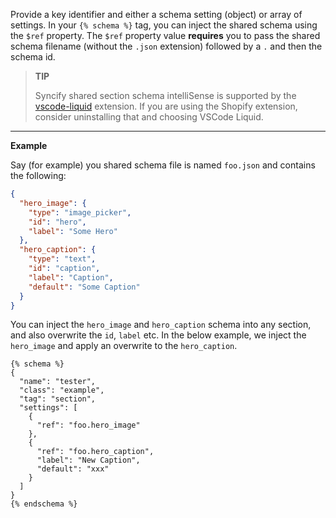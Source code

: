 Provide a key identifier and either a schema setting (object) or array of settings. In your `{% schema %}` tag, you can inject the shared schema using the `$ref` property. The `$ref` property value **requires** you to pass the shared schema filename (without the `.json` extension) followed by a `.` and then the schema id.

> **TIP**
>
> Syncify shared section schema intelliSense is supported by the [vscode-liquid](https://github.com/panoply/vscode-liquid) extension. If you are using the Shopify extension, consider uninstalling that and choosing VSCode Liquid.

---

**Example**

Say (for example)  you shared schema file is named `foo.json` and contains the following:

```json
{
  "hero_image": {
    "type": "image_picker",
    "id": "hero",
    "label": "Some Hero"
  },
  "hero_caption": {
    "type": "text",
    "id": "caption",
    "label": "Caption",
    "default": "Some Caption"
  }
}
```

You can inject the `hero_image` and `hero_caption` schema into any section, and also overwrite the `id`, `label` etc. In the below example, we inject the `hero_image` and apply an overwrite to the `hero_caption`.

```liquid
{% schema %}
{
  "name": "tester",
  "class": "example",
  "tag": "section",
  "settings": [
    {
      "ref": "foo.hero_image"
    },
    {
      "ref": "foo.hero_caption",
      "label": "New Caption",
      "default": "xxx"
    }
  ]
}
{% endschema %}
```